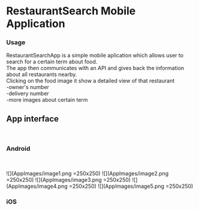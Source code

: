 # RestaurantSearch Mobile Application

### Usage

RestaurantSearchApp is a simple mobile aplication which allows user to search for a certain term about food.
<br>
The app then communicates with an API and gives back the information about all restaurants nearby.
<br>
Clicking on the food image it show a detailed view of that restaurant
<br>
-owner's number 
<br>
-delivery number
<br>
-more images about certain term



## App interface
<br>

### Android 
<br>

![](AppImages/image1.png =250x250)
![](AppImages/image2.png =250x250)
![](AppImages/image3.png =250x250)
![](AppImages/image4.png =250x250)
![](AppImages/image5.png =250x250)



### iOS
<br>

